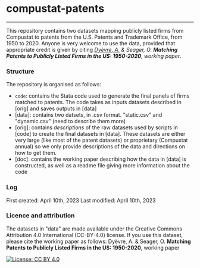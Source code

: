 # compustat-patents

___

This repository contains two datasets mapping publicly listed firms from Compustat to patents from the U.S. Patents and Trademark Office, from 1950 to 2020. Anyone is very welcome to use the data, provided that appropriate credit is given by citing *[Dyèvre, A.]([url](http://arnauddyevre.com)) & Seager, O. **Matching Patents to Publicly Listed Firms in the US: 1950-2020**, working paper*.

### Structure

The repository is organised as follows:
- `code`: contains the Stata code used to generate the final panels of firms matched to patents. The code takes as inputs datasets described in [orig] and saves outputs in [data]
- [data]: contains two datsets, in .csv format. "static.csv" and "dynamic.csv" (need to describe them more)
- [orig]: contains *descriptions* of the raw datasets used by scripts in [code] to create the final datasets in [data]. These datasets are either very large (like most of the patent datasets) or proprietary (Compustat annual) so we only provide descriptions of the data and directions on how to get them.
- [doc]: contains the working paper describing how the data in [data] is constructed, as well as a readme file giving more information about the code 

### Log

First created: April 10th, 2023
Last modified: April 10th, 2023

### Licence and attribution

The datasets in "data" are made available under the Creative Commons Attribution 4.0 International (CC-BY-4.0) license. If you use this dataset, please cite the working paper as follows:
Dyèvre, A. & Seager, O. **Matching Patents to Publicly Listed Firms in the US: 1950-2020**, working paper

[![License: CC BY 4.0](https://licensebuttons.net/l/by/4.0/88x31.png)](https://creativecommons.org/licenses/by/4.0/)
